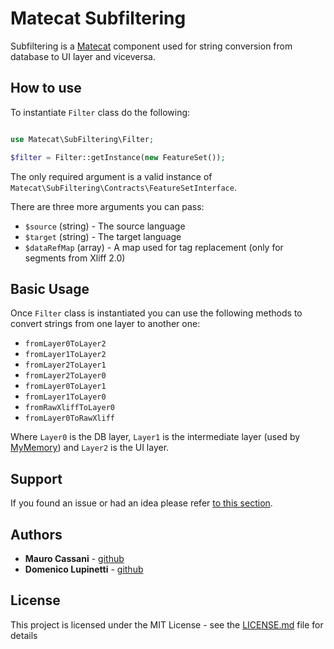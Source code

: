 # Matecat Subfiltering

Subfiltering is a [Matecat](https://matecat.com) component used for string conversion from database to UI layer and viceversa.

## How to use

To instantiate `Filter` class do the following:

```php

use Matecat\SubFiltering\Filter;

$filter = Filter::getInstance(new FeatureSet());
```

The only required argument is a valid instance of `Matecat\SubFiltering\Contracts\FeatureSetInterface`.

There are three more arguments you can pass:

- `$source` (string) - The source language
- `$target` (string) - The target language
- `$dataRefMap` (array) - A map used for tag replacement (only for segments from Xliff 2.0)

## Basic Usage

Once `Filter` class is instantiated you can use the following methods to convert strings from one layer to another one:

- `fromLayer0ToLayer2`
- `fromLayer1ToLayer2`
- `fromLayer2ToLayer1`
- `fromLayer2ToLayer0`
- `fromLayer0ToLayer1`
- `fromLayer1ToLayer0`
- `fromRawXliffToLayer0`
- `fromLayer0ToRawXliff`

Where `Layer0` is the DB layer, `Layer1` is the intermediate layer (used by [MyMemory](https://mymemory.translated.net/)) and `Layer2` is the UI layer.

## Support

If you found an issue or had an idea please refer [to this section](https://github.com/matecat/subfiltering/issues).

## Authors

* **Mauro Cassani** - [github](https://github.com/mauretto78)
* **Domenico Lupinetti** - [github](https://github.com/ostico)

## License

This project is licensed under the MIT License - see the [LICENSE.md](LICENSE.md) file for details